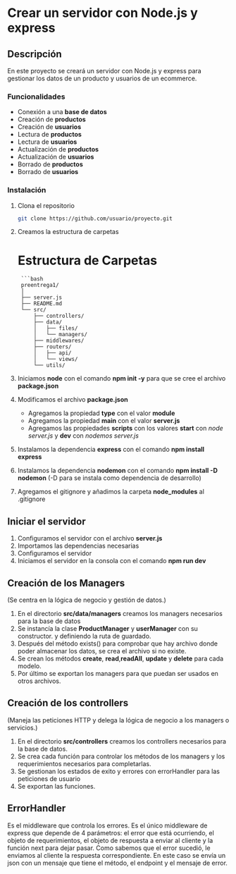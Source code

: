 # Crear un servidor con Node.js y express

## Descripción
En este proyecto se creará un servidor con Node.js y express para gestionar los datos de un producto y usuarios de un ecommerce.

### Funcionalidades
- Conexión a una **base de datos**
- Creación de **productos**
- Creación de **usuarios**
- Lectura de **productos**
- Lectura de **usuarios**
- Actualización de **productos**
- Actualización de **usuarios**
- Borrado de **productos**
- Borrado de **usuarios**

### Instalación
1. Clona el repositorio
   ```bash
   git clone https://github.com/usuario/proyecto.git

2. Creamos la estructura de carpetas 
   # Estructura de Carpetas

        ```bash
        preentrega1/
        │
        ├── server.js
        ├── README.md
        └── src/
            ├── controllers/
            ├── data/
            │   ├── files/
            │   └── managers/
            ├── middlewares/
            ├── routers/
            │   ├── api/
            │   └── views/
            └── utils/

3. Iniciamos **node** con el comando **npm init -y** para que se cree el archivo **package.json**
4. Modificamos el archivo **package.json** 
    - Agregamos la propiedad **type** con el valor **module**
    - Agregamos la propiedad **main** con el valor **server.js**
    - Agregamos las propiedades **scripts** con los valores **start** con  *node server.js* y **dev** con *nodemos server.js*

5. Instalamos la dependencia **express** con el comando **npm install express**
6. Instalamos la dependencia **nodemon** con el comando **npm install -D nodemon** (-D para se instala como dependencia de desarrollo)
7. Agregamos el gitignore y añadimos la carpeta **node_modules** al .gitignore

## Iniciar el servidor
1. Configuramos el servidor con el archivo **server.js**
2. Importamos las dependencias necesarias
3. Configuramos el servidor
4. Iniciamos el servidor en la consola con el comando **npm run dev**

## Creación de los **Managers**
(Se centra en la lógica de negocio y gestión de datos.)

1. En el directorio **src/data/managers** creamos los managers necesarios para la base de datos
2. Se instancía la clase **ProductManager** y **userManager** con su constructor. y definiendo la ruta de guardado.
3. Después del método exists() para comprobar que hay archivo donde poder almacenar los datos, se crea el archivo si no existe.
4. Se crean los métodos **create**, **read**,**readAll**, **update** y **delete** para cada modelo.
5. Por último se exportan los managers para que puedan ser usados en otros archivos.

## Creación de los **controllers**
(Maneja las peticiones HTTP y delega la lógica de negocio a los managers o servicios.)

1. En el directorio **src/controllers** creamos los controllers necesarios para la base de datos.
2. Se crea cada función para controlar los métodos de los managers y los requerimientos necesarios para completarlas.
3. Se gestionan los estados de exito y errores con errorHandler para las peticiones de usuario
4. Se exportan las funciones.

## ErrorHandler

Es el middleware que controla los errores. 
Es el único middleware de express que depende de 4 parámetros: el error que está ocurriendo, el objeto de requerimientos, el objeto de respuesta a enviar al cliente y la función next para dejar pasar.
Como sabemos que el error sucedió, le enviamos al cliente la respuesta correspondiente. En este caso se envía un json con un mensaje que tiene el método, el endpoint y el mensaje de error.






   